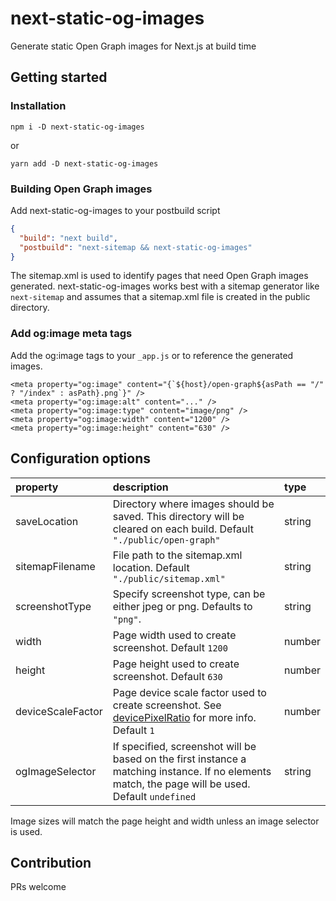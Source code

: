 # next-static-og-images
Generate static Open Graph images for Next.js at build time

## Getting started

### Installation

```npm i -D next-static-og-images```

or

```yarn add -D next-static-og-images```

### Building Open Graph images

Add next-static-og-images to your postbuild script

```json
{
  "build": "next build",
  "postbuild": "next-sitemap && next-static-og-images"
}
```

The sitemap.xml is used to identify pages that need Open Graph images generated. next-static-og-images works best with a sitemap generator like `next-sitemap` and assumes that a sitemap.xml file is created in the public directory.

### Add og:image meta tags

Add the og:image tags to your `_app.js` or to reference the generated images.

```
<meta property="og:image" content="{`${host}/open-graph${asPath == "/" ? "/index" : asPath}.png`}" />
<meta property="og:image:alt" content="..." />
<meta property="og:image:type" content="image/png" />
<meta property="og:image:width" content="1200" />
<meta property="og:image:height" content="630" />
```

## Configuration options

property|description|type
:-----|:-----|:-----
saveLocation|Directory where images should be saved. This directory will be cleared on each build. Default `"./public/open-graph"`|string
sitemapFilename|File path to the sitemap.xml location. Default `"./public/sitemap.xml"`|string
screenshotType|Specify screenshot type, can be either jpeg or png. Defaults to `"png"`.|string
width|Page width used to create screenshot. Default `1200`|number
height|Page height used to create screenshot. Default `630`|number
deviceScaleFactor|Page device scale factor used to create screenshot. See [devicePixelRatio](https://developer.mozilla.org/en-US/docs/Web/API/Window/devicePixelRatio) for more info. Default `1`|number
ogImageSelector|If specified, screenshot will be based on the first instance a matching instance. If no elements match, the page will be used. Default `undefined`|string

Image sizes will match the page height and width unless an image selector is used.

## Contribution

PRs welcome
